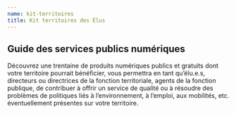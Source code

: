 ```yaml
---
name: kit-territoires
title: Kit territoires des Élus
---
```


## Guide des services publics numériques

Découvrez une trentaine de produits numériques publics et gratuits dont votre territoire pourrait bénéficier, vous permettra en tant qu’élu.e.s, directeurs ou directrices de la fonction territoriale, agents de la fonction publique, de contribuer à offrir un service de qualité ou à résoudre des problèmes de politiques liés à l’environnement, à l’emploi, aux mobilités, etc. éventuellement présentes sur votre territoire.
